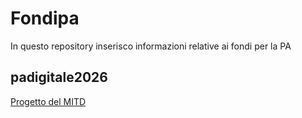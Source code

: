 # Fondipa
In questo repository inserisco informazioni relative ai fondi per la PA

## padigitale2026
[Progetto del MITD](https://github.com/AndreaTironi1/fondipa/blob/main/padigitale2026.pdf)
